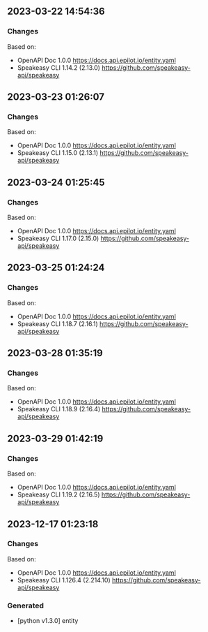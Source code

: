 

## 2023-03-22 14:54:36
### Changes
Based on:
- OpenAPI Doc 1.0.0 https://docs.api.epilot.io/entity.yaml
- Speakeasy CLI 1.14.2 (2.13.0) https://github.com/speakeasy-api/speakeasy

## 2023-03-23 01:26:07
### Changes
Based on:
- OpenAPI Doc 1.0.0 https://docs.api.epilot.io/entity.yaml
- Speakeasy CLI 1.15.0 (2.13.1) https://github.com/speakeasy-api/speakeasy

## 2023-03-24 01:25:45
### Changes
Based on:
- OpenAPI Doc 1.0.0 https://docs.api.epilot.io/entity.yaml
- Speakeasy CLI 1.17.0 (2.15.0) https://github.com/speakeasy-api/speakeasy

## 2023-03-25 01:24:24
### Changes
Based on:
- OpenAPI Doc 1.0.0 https://docs.api.epilot.io/entity.yaml
- Speakeasy CLI 1.18.7 (2.16.1) https://github.com/speakeasy-api/speakeasy

## 2023-03-28 01:35:19
### Changes
Based on:
- OpenAPI Doc 1.0.0 https://docs.api.epilot.io/entity.yaml
- Speakeasy CLI 1.18.9 (2.16.4) https://github.com/speakeasy-api/speakeasy

## 2023-03-29 01:42:19
### Changes
Based on:
- OpenAPI Doc 1.0.0 https://docs.api.epilot.io/entity.yaml
- Speakeasy CLI 1.19.2 (2.16.5) https://github.com/speakeasy-api/speakeasy

## 2023-12-17 01:23:18
### Changes
Based on:
- OpenAPI Doc 1.0.0 https://docs.api.epilot.io/entity.yaml
- Speakeasy CLI 1.126.4 (2.214.10) https://github.com/speakeasy-api/speakeasy
### Generated
- [python v1.3.0] entity